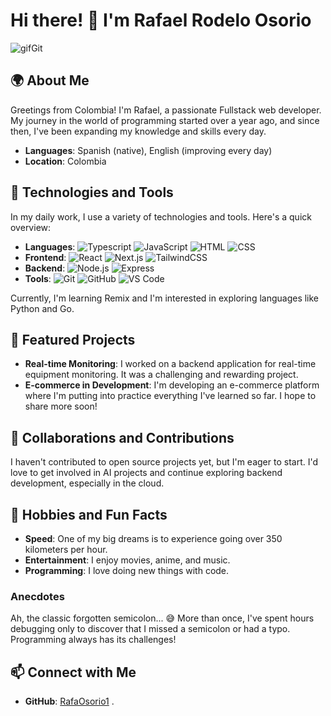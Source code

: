 # Hi there! 👋 I'm Rafael Rodelo Osorio
![gifGit](https://github.com/RafaOsorio1/RafaOsorio1/assets/94405449/b59efe1b-3ffa-4eb3-bfed-e729684a16fd)

## 🌍 About Me
Greetings from Colombia! I'm Rafael, a passionate Fullstack web developer. My journey in the world of programming started over a year ago, and since then, I've been expanding my knowledge and skills every day.

- **Languages**: Spanish (native), English (improving every day)
- **Location**: Colombia

## 🚀 Technologies and Tools
In my daily work, I use a variety of technologies and tools. Here's a quick overview:

- **Languages**: ![Typescript](https://img.shields.io/badge/-Typescript-007ACC?logo=typescript&logoColor=white) ![JavaScript](https://img.shields.io/badge/-JavaScript-F7DF1E?logo=javascript&logoColor=black) ![HTML](https://img.shields.io/badge/-HTML-E34F26?logo=html5&logoColor=white) ![CSS](https://img.shields.io/badge/-CSS-1572B6?logo=css3&logoColor=white)
- **Frontend**: ![React](https://img.shields.io/badge/-React-61DAFB?logo=react&logoColor=white) ![Next.js](https://img.shields.io/badge/-Next.js-000000?logo=next.js&logoColor=white) ![TailwindCSS](https://img.shields.io/badge/-TailwindCSS-06B6D4?logo=tailwindcss&logoColor=white)
- **Backend**: ![Node.js](https://img.shields.io/badge/-Node.js-339933?logo=node.js&logoColor=white) ![Express](https://img.shields.io/badge/-Express-000000?logo=express&logoColor=white)
- **Tools**: ![Git](https://img.shields.io/badge/-Git-F05032?logo=git&logoColor=white) ![GitHub](https://img.shields.io/badge/-GitHub-181717?logo=github&logoColor=white) ![VS Code](https://img.shields.io/badge/-VS%20Code-007ACC?logo=visual-studio-code&logoColor=white)

Currently, I'm learning Remix and I'm interested in exploring languages like Python and Go.

## 🌟 Featured Projects
- **Real-time Monitoring**: I worked on a backend application for real-time equipment monitoring. It was a challenging and rewarding project.
- **E-commerce in Development**: I'm developing an e-commerce platform where I'm putting into practice everything I've learned so far. I hope to share more soon!

## 🤝 Collaborations and Contributions
I haven't contributed to open source projects yet, but I'm eager to start. I'd love to get involved in AI projects and continue exploring backend development, especially in the cloud.

## 🎢 Hobbies and Fun Facts
- **Speed**: One of my big dreams is to experience going over 350 kilometers per hour.
- **Entertainment**: I enjoy movies, anime, and music.
- **Programming**: I love doing new things with code.

### Anecdotes
Ah, the classic forgotten semicolon... 😅 More than once, I've spent hours debugging only to discover that I missed a semicolon or had a typo. Programming always has its challenges!

## 📫 Connect with Me
- **GitHub**: [RafaOsorio1](https://github.com/RafaOsorio1) .
